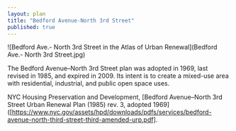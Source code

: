 ```yaml
---
layout: plan
title: "Bedford Avenue-North 3rd Street"
published: true
---
```


![Bedford Ave.- North 3rd Street in the Atlas of Urban Renewal](Bedford Ave.- North 3rd Street.jpg)

The Bedford Avenue–North 3rd Street plan was adopted in 1969, last revised in 1985, and expired in 2009. Its intent is to create a mixed-use area with residential, industrial, and public open space uses.

NYC Housing Preservation and Development, [Bedford Avenue–North 3rd Street Urban Renewal Plan (1985) rev. 3, adopted 1969]([https://www.nyc.gov/assets/hpd/downloads/pdfs/services/bedford-avenue-north-third-street-third-amended-urp.pdf]. 
